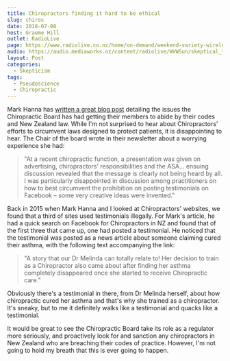 ```yaml
---
title: Chiropractors finding it hard to be ethical
slug: chiros
date: 2018-07-08
host: Graeme Hill
outlet: RadioLive
page: https://www.radiolive.co.nz/home/on-demand/weekend-variety-wireless/2018/07/skeptical-thoughts--aids-denialism-and-bullet-repellent.html
audio: https://audio.mediaworks.nz/content/radiolive/WVWSun/skeptical_thoughts.mp3
layout: Post
categories:
  - Skepticism
tags:
  - Pseudoscience
  - Chiropractic
---
```


Mark Hanna has [written a great blog post](https://honestuniverse.com/2018/07/01/chiropractors-struggle-to-drop-testimonials/) detailing the issues the Chiropractic Board has had getting their members to abide by their codes and New Zealand law. While I'm not surprised to hear about Chiropractors' efforts to circumvent laws designed to protect patients, it is disappointing to hear. The Chair of the board wrote in their newsletter about a worrying experience she had:

<!-- more -->

> "At a recent chiropractic function, a presentation was given on advertising, chiropractors' responsibilities and the ASA... ensuing discussion revealed that the message is clearly not being heard by all. I was particularly disappointed in discussion among practitioners on how to best circumvent the prohibition on posting testimonials on Facebook – some very creative ideas were invented."

Back in 2015 when Mark Hanna and I looked at Chiropractors' websites, we found that a third of sites used testimonials illegally. For Mark's article, he had a quick search on Facebook for Chiropractors in NZ and found that of the first three that came up, one had posted a testimonial. He noticed that the testimonial was posted as a news article about someone claiming cured their asthma, with the following text accompanying the link:

> "A story that our Dr Melinda can totally relate to! Her decision to train as a Chiropractor also came about after finding her asthma completely disappeared once she started to receive Chiropractic care."

Obviously there's a testimonial in there, from Dr Melinda herself, about how chiropractic cured her asthma and that's why she trained as a chiropractor. It's sneaky, but to me it definitely walks like a testimonial and quacks like a testimonial.

It would be great to see the Chiropractic Board take its role as a regulator more seriously, and proactively look for and sanction any chiropractors in New Zealand who are breaching their codes of practice. However, I'm not going to hold my breath that this is ever going to happen.
